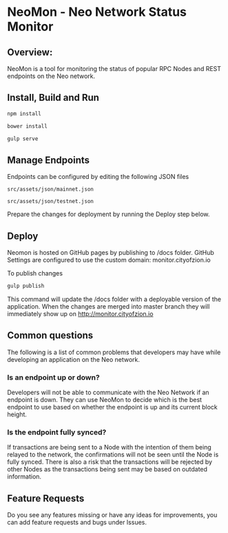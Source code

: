 # NeoMon - Neo Network Status Monitor

## Overview:

NeoMon is a tool for monitoring the status of popular RPC Nodes and REST endpoints on the Neo network.

## Install, Build and Run

```cmd
npm install
```

```cmd
bower install
```

```cmd
gulp serve
```

## Manage Endpoints

Endpoints can be configured by editing the following JSON files

```
src/assets/json/mainnet.json
```

```
src/assets/json/testnet.json
```

Prepare the changes for deployment by running the Deploy step below.

## Deploy

Neomon is hosted on GitHub pages by publishing to /docs folder. GitHub Settings are configured to use the custom domain: monitor.cityofzion.io

To publish changes
```cmd
gulp publish
```

This command will update the /docs folder with a deployable version of the application. When the changes are merged into master branch they will immediately show up on http://monitor.cityofzion.io



## Common questions

The following is a list of common problems that developers may have while developing an application on the Neo network.

### Is an endpoint up or down? 

Developers will not be able to communicate with the Neo Network if an endpoint is down. They can use NeoMon to decide which is the best endpoint to use based on whether the endpoint is up and its current block height.

### Is the endpoint fully synced?  

If transactions are being sent to a Node with the intention of them being relayed to the network, the confirmations will not be seen until the Node is fully synced. There is also a risk that the transactions will be rejected by other Nodes as the transactions being sent may be based on outdated information.

## Feature Requests

Do you see any features missing or have any ideas for improvements, you can add feature requests and bugs under Issues.
